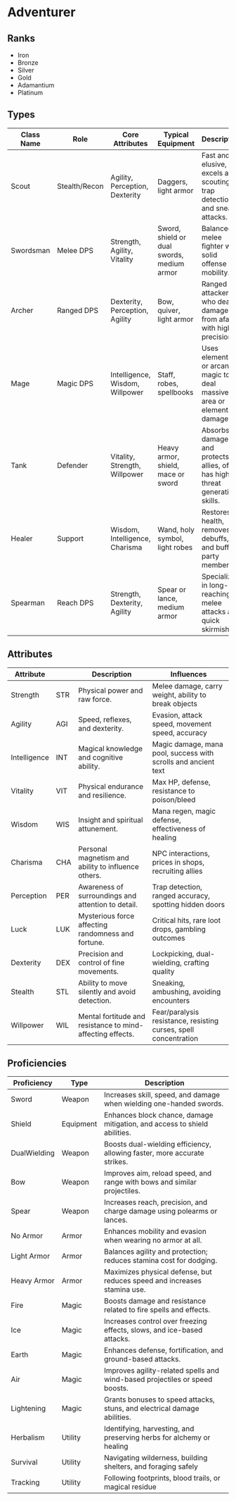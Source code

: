 # Adventurer
## Ranks
- Iron
- Bronze
- Silver
- Gold
- Adamantium
- Platinum

## Types
| Class Name | Role          | Core Attributes                 | Typical Equipment                          | Description                                                                  |
|------------|---------------|---------------------------------|--------------------------------------------|------------------------------------------------------------------------------|
| Scout      | Stealth/Recon | Agility, Perception, Dexterity  | Daggers, light armor                       | Fast and elusive, excels at scouting, trap detection, and sneak attacks.     |
| Swordsman  | Melee DPS     | Strength, Agility, Vitality     | Sword, shield or dual swords, medium armor | Balanced melee fighter with solid offense and mobility.                      |
| Archer     | Ranged DPS    | Dexterity, Perception, Agility  | Bow, quiver, light armor                   | Ranged attacker who deals damage from afar with high precision.              |
| Mage       | Magic DPS     | Intelligence, Wisdom, Willpower | Staff, robes, spellbooks                   | Uses elemental or arcane magic to deal massive area or elemental damage.     |
| Tank       | Defender      | Vitality, Strength, Willpower   | Heavy armor, shield, mace or sword         | Absorbs damage and protects allies, often has high threat generation skills. |
| Healer     | Support       | Wisdom, Intelligence, Charisma  | Wand, holy symbol, light robes             | Restores health, removes debuffs, and buffs party members.                   |
| Spearman   | Reach DPS     | Strength, Dexterity, Agility    | Spear or lance, medium armor               | Specializes in long-reaching melee attacks and quick skirmishes.             |


## Attributes
| Attribute    |     | Description                                                | Influences                                                       |
|--------------|-----|------------------------------------------------------------|------------------------------------------------------------------|
| Strength     | STR | Physical power and raw force.                              | Melee damage, carry weight, ability to break objects             |
| Agility      | AGI | Speed, reflexes, and dexterity.                            | Evasion, attack speed, movement speed, accuracy                  |
| Intelligence | INT | Magical knowledge and cognitive ability.                   | Magic damage, mana pool, success with scrolls and ancient text   |
| Vitality     | VIT | Physical endurance and resilience.                         | Max HP, defense, resistance to poison/bleed                      |
| Wisdom       | WIS | Insight and spiritual attunement.                          | Mana regen, magic defense, effectiveness of healing              |
| Charisma     | CHA | Personal magnetism and ability to influence others.        | NPC interactions, prices in shops, recruiting allies             |
| Perception   | PER | Awareness of surroundings and attention to detail.         | Trap detection, ranged accuracy, spotting hidden doors           |
| Luck         | LUK | Mysterious force affecting randomness and fortune.         | Critical hits, rare loot drops, gambling outcomes                |
| Dexterity    | DEX | Precision and control of fine movements.                   | Lockpicking, dual-wielding, crafting quality                     |
| Stealth      | STL | Ability to move silently and avoid detection.              | Sneaking, ambushing, avoiding encounters                         |
| Willpower    | WIL | Mental fortitude and resistance to mind-affecting effects. | Fear/paralysis resistance, resisting curses, spell concentration |

## Proficiencies
| Proficiency  | Type      | Description                                                                 |
|--------------|-----------|-----------------------------------------------------------------------------|
| Sword        | Weapon    | Increases skill, speed, and damage when wielding one-handed swords.         |
| Shield       | Equipment | Enhances block chance, damage mitigation, and access to shield abilities.   |
| DualWielding | Weapon    | Boosts dual-wielding efficiency, allowing faster, more accurate strikes.    |
| Bow          | Weapon    | Improves aim, reload speed, and range with bows and similar projectiles.    |
| Spear        | Weapon    | Increases reach, precision, and charge damage using polearms or lances.     |
| No Armor     | Armor     | Enhances mobility and evasion when wearing no armor at all.                 |
| Light Armor  | Armor     | Balances agility and protection; reduces stamina cost for dodging.          |
| Heavy Armor  | Armor     | Maximizes physical defense, but reduces speed and increases stamina use.    |
| Fire         | Magic     | Boosts damage and resistance related to fire spells and effects.            |
| Ice          | Magic     | Increases control over freezing effects, slows, and ice-based attacks.      |
| Earth        | Magic     | Enhances defense, fortification, and ground-based attacks.                  |
| Air          | Magic     | Improves agility-related spells and wind-based projectiles or speed boosts. |
| Lightening   | Magic     | Grants bonuses to speed attacks, stuns, and electrical damage abilities.    |
| Herbalism    | Utility   | Identifying, harvesting, and preserving herbs for alchemy or healing        |
| Survival     | Utility   | Navigating wilderness, building shelters, and foraging safely               |
| Tracking     | Utility   | Following footprints, blood trails, or magical residue                      |

